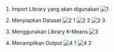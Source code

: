 1. Import Library yang akan digunakan
    ![1](https://github.com/user-attachments/assets/28d068b8-dd95-4727-af5c-90a5d75e649d)

2. Menyiapkan Dataset
    ![2 1](https://github.com/user-attachments/assets/01b51000-0b51-4441-84ba-909b68d95821)
    ![2 2](https://github.com/user-attachments/assets/0bd851f5-df04-4e57-b759-73225fd6ab15)
    ![2 3](https://github.com/user-attachments/assets/448bdcf5-24a5-4e3c-a292-4041ab6208e5)

3. Menggunakan Library K-Means
    ![3](https://github.com/user-attachments/assets/169c6f84-d4c1-45c3-b26d-5747b8244d33)

4. Menampilkan Output
    ![4 1](https://github.com/user-attachments/assets/e9cce19d-e5d2-4b31-8785-c4d9370462b4)
    ![4 2](https://github.com/user-attachments/assets/dd1908af-bd2d-4644-b005-18922a21401f)
